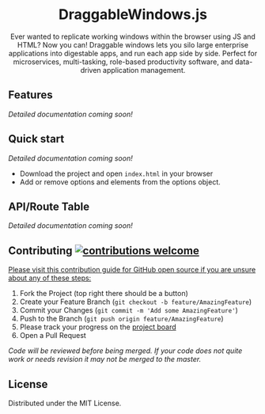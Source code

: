 <div align="center">
  <h1>DraggableWindows.js</h1>
</div>

<p align="center">
  Ever wanted to replicate working windows within the browser using JS and HTML? 
  Now you can! Draggable windows lets you silo large enterprise applications into digestable apps, and run each app side by side.
  Perfect for microservices, multi-tasking, role-based productivity software, and data-driven application management.
</p>

## Features

  *Detailed documentation coming soon!*

## Quick start

  *Detailed documentation coming soon!*
 - Download the project and open `index.html` in your browser
 - Add or remove options and elements from the options object. 

## API/Route Table

  *Detailed documentation coming soon!*


## Contributing [![contributions welcome](https://img.shields.io/badge/contributions-welcome-brightgreen.svg?style=flat)](https://github.com/inessadl/readme/issues)

[Please visit this contribution guide for GitHub open source if you are unsure about any of these steps:](https://gist.github.com/Chaser324/ce0505fbed06b947d962)

1. Fork the Project (top right there should be a button)
4. Create your Feature Branch (`git checkout -b feature/AmazingFeature`)
5. Commit your Changes (`git commit -m 'Add some AmazingFeature'`)
6. Push to the Branch (`git push origin feature/AmazingFeature`)
7. Please track your progress on the [project board](https://github.com/ctrachte/Datepicker.js/projects/1)
8. Open a Pull Request 

*Code will be reviewed before being merged. If your code does not quite work or needs revision it may not be merged to the master.*

<!-- LICENSE -->
## License

Distributed under the MIT License. 


